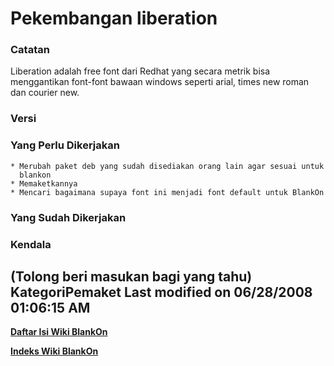 # Pekembangan liberation
### Catatan
Liberation adalah free font dari Redhat yang secara metrik bisa menggantikan
font-font bawaan windows seperti arial, times new roman dan courier new.
### Versi
### Yang Perlu Dikerjakan
    * Merubah paket deb yang sudah disediakan orang lain agar sesuai untuk
      blankon
    * Memaketkannya
    * Mencari bagaimana supaya font ini menjadi font default untuk BlankOn
### Yang Sudah Dikerjakan
### Kendala
(Tolong beri masukan bagi yang tahu)
KategoriPemaket
Last modified on 06/28/2008 01:06:15 AM
---
[**Daftar Isi Wiki BlankOn**](/wiki/DaftarIsi/index.html)
 
[**Indeks Wiki BlankOn**](/wiki/Indeks.html)
